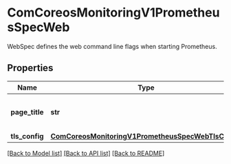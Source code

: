 # ComCoreosMonitoringV1PrometheusSpecWeb

WebSpec defines the web command line flags when starting Prometheus.
## Properties
Name | Type | Description | Notes
------------ | ------------- | ------------- | -------------
**page_title** | **str** | The prometheus web page title | [optional] 
**tls_config** | [**ComCoreosMonitoringV1PrometheusSpecWebTlsConfig**](ComCoreosMonitoringV1PrometheusSpecWebTlsConfig.md) |  | [optional] 

[[Back to Model list]](../README.md#documentation-for-models) [[Back to API list]](../README.md#documentation-for-api-endpoints) [[Back to README]](../README.md)


